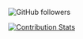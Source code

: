 ![GitHub followers](https://img.shields.io/github/followers/BallsyWalnuts?style=social)

<!--
**BallsyWalnuts/BallsyWalnuts** is a ✨ _special_ ✨ repository because its `README.md` (this file) appears on your GitHub profile.

Here are some ideas to get you started:

- 🔭 I’m currently working on ...
- 🌱 I’m currently learning ...
- 👯 I’m looking to collaborate on ...
- 🤔 I’m looking for help with ...
- 💬 Ask me about ...
- 📫 How to reach me: ...
- 😄 Pronouns: ...
- ⚡ Fun fact: ...
-->

[![Contribution Stats](https://github-contribution-stats.vercel.app/api/?username=BallsyWalnuts)](https://github.com/LordDashMe/github-contribution-stats/)
